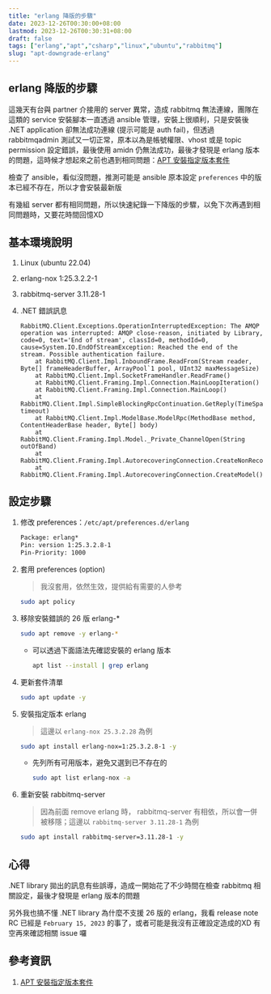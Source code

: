 ```yaml
---
title: "erlang 降版的步驟"
date: 2023-12-26T00:30:00+08:00
lastmod: 2023-12-26T00:30:31+08:00
draft: false
tags: ["erlang","apt","csharp","linux","ubuntu","rabbitmq"]
slug: "apt-downgrade-erlang"
---
```


## erlang 降版的步驟

這幾天有台與 partner 介接用的 server 異常，造成 rabbitmq 無法連線，團隊在這類的 service 安裝腳本一直透過 ansible 管理，安裝上很順利，只是安裝後 .NET application 卻無法成功連線 (提示可能是 auth fail)，但透過 rabbitmqadmin 測試又一切正常，原本以為是帳號權限、vhost 或是 topic permission 設定錯誤，最後使用 amidn 仍無法成功，最後才發現是 erlang 版本的問題，這時候才想起來之前也遇到相同問題：[APT 安裝指定版本套件](apt-specific-version/)

檢查了 ansible，看似沒問題，推測可能是 ansible 原本設定 `preferences` 中的版本已經不存在，所以才會安裝最新版

有幾組 server 都有相同問題，所以快速紀錄一下降版的步驟，以免下次再遇到相同問題時，又要花時間回憶XD

## 基本環境說明

1. Linux (ubuntu 22.04)
2. erlang-nox 1:25.3.2.2-1
3. rabbitmq-server 3.11.28-1
4. .NET 錯誤訊息

    ```log
    RabbitMQ.Client.Exceptions.OperationInterruptedException: The AMQP operation was interrupted: AMQP close-reason, initiated by Library, code=0, text='End of stream', classId=0, methodId=0, cause=System.IO.EndOfStreamException: Reached the end of the stream. Possible authentication failure.
        at RabbitMQ.Client.Impl.InboundFrame.ReadFrom(Stream reader, Byte[] frameHeaderBuffer, ArrayPool`1 pool, UInt32 maxMessageSize)
        at RabbitMQ.Client.Impl.SocketFrameHandler.ReadFrame()
        at RabbitMQ.Client.Framing.Impl.Connection.MainLoopIteration()
        at RabbitMQ.Client.Framing.Impl.Connection.MainLoop()
        at RabbitMQ.Client.Impl.SimpleBlockingRpcContinuation.GetReply(TimeSpan timeout)
        at RabbitMQ.Client.Impl.ModelBase.ModelRpc(MethodBase method, ContentHeaderBase header, Byte[] body)
        at RabbitMQ.Client.Framing.Impl.Model._Private_ChannelOpen(String outOfBand)
        at RabbitMQ.Client.Framing.Impl.AutorecoveringConnection.CreateNonRecoveringModel()
        at RabbitMQ.Client.Framing.Impl.AutorecoveringConnection.CreateModel()
   ```

## 設定步驟

1. 修改 preferences：`/etc/apt/preferences.d/erlang`

    ```txt
    Package: erlang*
    Pin: version 1:25.3.2.8-1
    Pin-Priority: 1000
    ```

2. 套用 preferences (option)

    > 我沒套用，依然生效，提供給有需要的人參考

    ```bash
    sudo apt policy
    ```

3. 移除安裝錯誤的 26 版 erlang-*

    ```bash
    sudo apt remove -y erlang-*
    ```

    - 可以透過下面語法先確認安裝的 erlang 版本

        ```bash
        apt list --install | grep erlang
        ```

4. 更新套件清單

    ```bash
    sudo apt update -y
    ```

5. 安裝指定版本 erlang

    > 這邊以 `erlang-nox 25.3.2.28` 為例

   ```bash
   sudo apt install erlang-nox=1:25.3.2.8-1 -y 
   ```

    - 先列所有可用版本，避免又選到已不存在的
  
        ```bash
        sudo apt list erlang-nox -a
        ```

6. 重新安裝 rabbitmq-server

    > 因為前面 remove erlang 時， rabbitmq-server 有相依，所以會一併被移隱；這邊以 `rabbitmq-server 3.11.28-1` 為例

    ```bash
    sudo apt install rabbitmq-server=3.11.28-1 -y
    ```

## 心得

.NET library 拋出的訊息有些誤導，造成一開始花了不少時間在檢查 rabbitmq 相關設定，最後才發現是 erlang 版本的問題

另外我也搞不懂 .NET library 為什麼不支援 26 版的 erlang，我看 release note RC 已經是 `February 15, 2023` 的事了，或者可能是我沒有正確設定造成的XD  有空再來確認相關 issue 囉

## 參考資訊

1. [APT 安裝指定版本套件](apt-specific-version/)
